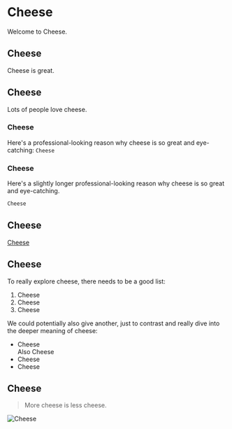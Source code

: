 # Cheese
Welcome to Cheese.
## Cheese
Cheese is great. 
## Cheese
Lots of people love cheese.
### Cheese
Here's a professional-looking reason why cheese is so great and eye-catching:
`Cheese`
### Cheese
Here's a slightly longer professional-looking reason why cheese is so great and eye-catching.
```bash
Cheese
```
## Cheese
[Cheese](https://en.wikipedia.org/wiki/Cheese)
## Cheese
To really explore cheese, there needs to be a good list:
1. Cheese
2. Cheese
3. Cheese

We could potentially also give another, just to contrast and really dive into the deeper meaning of cheese:
* Cheese  
  Also Cheese
* Cheese
* Cheese
## Cheese
> More cheese is less cheese.

![Cheese](https://i.imgflip.com/76rchr.jpg)